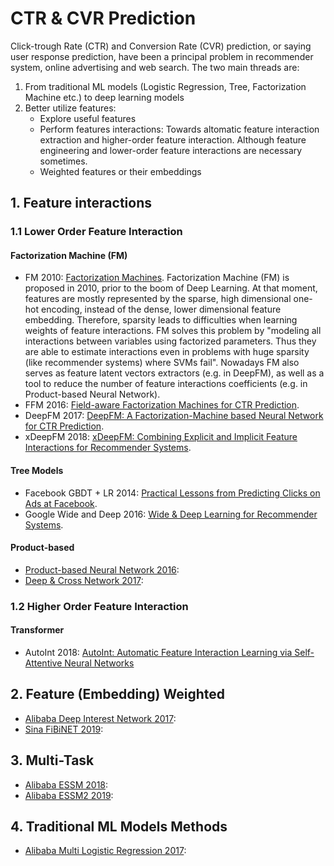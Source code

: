 # CTR & CVR Prediction

Click-trough Rate (CTR) and Conversion Rate (CVR) prediction, or saying user response prediction, have been a principal problem in recommender system, online advertising and web search. The two main threads are: 

1. From traditional ML models (Logistic Regression, Tree, Factorization Machine etc.) to deep learning models
2. Better utilize features: 
    * Explore useful features
    * Perform features interactions: Towards altomatic feature interaction extraction and higher-order feature interaction. Although feature engineering and lower-order feature interactions are necessary sometimes. 
    * Weighted features or their embeddings

## 1. Feature interactions
### 1.1 Lower Order Feature Interaction

#### Factorization Machine (FM)
* FM 2010: [Factorization Machines](https://www.csie.ntu.edu.tw/~b97053/paper/Rendle2010FM.pdf). 
Factorization Machine (FM) is proposed in 2010, prior to the boom of Deep Learning. At that moment, features are mostly represented by the sparse, high dimensional one-hot encoding, instead of the dense, lower dimensional feature embedding. Therefore, sparsity leads to difficulties when learning weights of feature interactions. FM solves this problem by "modeling all interactions between variables using factorized parameters. Thus they are able to estimate interactions even in problems with huge sparsity (like recommender systems) where SVMs fail". Nowadays FM also serves as feature latent vectors extractors (e.g. in DeepFM), as well as a tool to reduce the number of feature interactions coefficients (e.g. in Product-based Neural Network). 
* FFM 2016: [Field-aware Factorization Machines for CTR Prediction](https://www.csie.ntu.edu.tw/~cjlin/papers/ffm.pdf). 
* DeepFM 2017: [DeepFM: A Factorization-Machine based Neural Network for CTR Prediction](https://arxiv.org/pdf/1703.04247.pdf). 
* xDeepFM 2018: [xDeepFM: Combining Explicit and Implicit Feature Interactions
for Recommender Systems](https://arxiv.org/pdf/1803.05170.pdf). 

#### Tree Models
* Facebook GBDT + LR 2014: [Practical Lessons from Predicting Clicks on Ads at
Facebook](https://quinonero.net/Publications/predicting-clicks-facebook.pdf). 
* Google Wide and Deep 2016: [Wide & Deep Learning for Recommender Systems](https://arxiv.org/pdf/1606.07792.pdf). 

#### Product-based
* [Product-based Neural Network 2016](https://arxiv.org/pdf/1611.00144.pdf): 
* [Deep & Cross Network 2017](https://arxiv.org/pdf/1708.05123.pdf): 

### 1.2 Higher Order Feature Interaction

#### Transformer
* AutoInt 2018: [AutoInt: Automatic Feature Interaction Learning via Self-Attentive Neural Networks](https://arxiv.org/pdf/1810.11921.pdf)

## 2. Feature (Embedding) Weighted
* [Alibaba Deep Interest Network 2017](https://arxiv.org/pdf/1706.06978.pdf):
* [Sina FiBiNET 2019](https://arxiv.org/pdf/1905.09433.pdf):

## 3. Multi-Task
* [Alibaba ESSM 2018](https://arxiv.org/pdf/1804.07931.pdf): 
* [Alibaba ESSM2 2019](https://arxiv.org/pdf/1910.07099.pdf): 

## 4. Traditional ML Models Methods
* [Alibaba Multi Logistic Regression 2017](https://arxiv.org/pdf/1704.05194.pdf):
